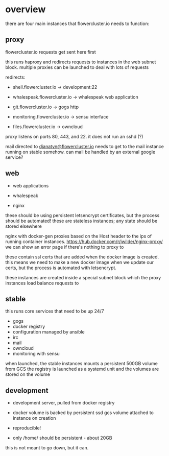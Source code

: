 overview
========
there are four main instances that flowercluster.io needs to function:

proxy
-----
flowercluster.io requests get sent here first

this runs haproxy and redirects requests to instances in the web subnet block. multiple proxies can be launched to deal with lots of requests

redirects:
- shell.flowercluster.io -> development:22

- whalespeak.flowercluster.io -> whalespeak web application
- git.flowercluster.io -> gogs http
- monitoring.flowercluster.io -> sensu interface
- files.flowercluster.io -> owncloud

proxy listens on ports 80, 443, and 22. it does not run an sshd (?)

mail directed to djanatyn@flowercluster.io needs to get to the mail instance running on stable somehow.
can mail be handled by an external google service?

web
---
- web applications
- whalespeak

- nginx

these should be using persistent letsencrypt certificates, but the process should be automated!
these are stateless instances; any state should be stored elsewhere

nginx with docker-gen proxies based on the Host header to the ips of running container instances. https://hub.docker.com/r/jwilder/nginx-proxy/
we can show an error page if there's nothing to proxy to

these contain ssl certs that are added when the docker image is created. this means we need to make a new docker image when we update our certs, but the process is automated with letsencrypt.

these instances are created inside a special subnet block which the proxy instances load balance requests to

stable
------
this runs core services that need to be up 24/7

- gogs
- docker registry
- configuration managed by ansible
- irc
- mail
- owncloud
- monitoring with sensu

when launched, the stable instances mounts a persistent 500GB volume from GCS
the registry is launched as a systemd unit and the volumes are stored on the volume

development
-----------
- development server, pulled from docker registry
- docker volume is backed by persistent ssd gcs volume attached to instance on creation
- reproducible!

- only /home/ should be persistent - about 20GB

this is not meant to go down, but it can.
